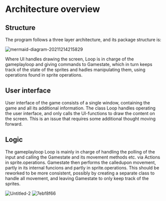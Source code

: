 # Architecture overview

## Structure

The program follows a three layer architecture, and its package structure is: 

![mermaid-diagram-20211214215829](https://user-images.githubusercontent.com/70661652/146072761-dab892ec-e51b-4a29-86b5-cb18bedbb2f6.png)

Where UI handles drawing the screen, Loop is in charge of the gameplayloop and giving commands to Gamestate, which in turn keeps track of the state of the sprites and hadles manipulating them, using operations found in sprite operations. 


## User interface

User interface of the game consists of a single window, containing the game and all its additional information. The class Loop handles operating the user interface, and only calls the UI-functions to draw the content on the screen. This is an issue that requires some additional thought moving forward. 

## Logic 

The gameplayloop Loop is mainly in charge of handling the polling of the input and calling the Gamestate and its movement methods etc. via Actions in sprite.operations. Gamestate then performs the calledupon movement, partly in its internal funcions and partly in sprite.operations. This should be reworked to be more consistent, possibly by creating a separate class to handle all movement, and leaving Gamestate to only keep track of the sprites. 

![Untitled-2](https://user-images.githubusercontent.com/70661652/144767569-57c16e89-4029-498e-ad60-3ea6f99adc12.png)
![7ebf8f66](https://user-images.githubusercontent.com/70661652/143919758-c6bc3943-8281-49ff-9785-b78bec8c9817.jpg)
